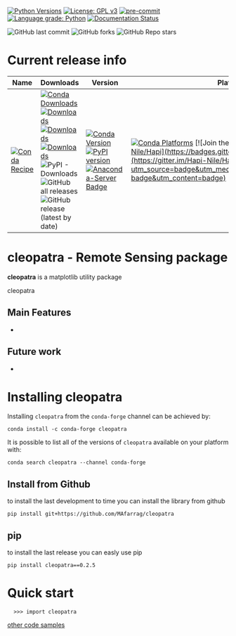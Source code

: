 [![Python Versions](https://img.shields.io/pypi/pyversions/cleopatra.png)](https://img.shields.io/pypi/pyversions/cleopatra)
[![License: GPL v3](https://img.shields.io/badge/License-GPLv3-blue.svg)](https://www.gnu.org/licenses/gpl-3.0)
[![pre-commit](https://img.shields.io/badge/pre--commit-enabled-brightgreen?logo=pre-commit&logoColor=white)](https://github.com/pre-commit/pre-commit)
[![Language grade: Python](https://img.shields.io/lgtm/grade/python/g/MAfarrag/cleopatra.svg?logo=lgtm&logoWidth=18)](https://lgtm.com/projects/g/MAfarrag/cleopatra/context:python)
[![Documentation Status](https://readthedocs.org/projects/cleopatra/badge/?version=latest)](https://cleopatra.readthedocs.io/en/latest/?badge=latest)


![GitHub last commit](https://img.shields.io/github/last-commit/MAfarrag/cleopatra)
![GitHub forks](https://img.shields.io/github/forks/MAfarrag/cleopatra?style=social)
![GitHub Repo stars](https://img.shields.io/github/stars/MAfarrag/cleopatra?style=social)


Current release info
====================

| Name | Downloads                                                                                                                                                                                                                                                                                                                                                                                                                                                                                                                                                                                                                                                                                                                                                                          | Version | Platforms |
| --- |------------------------------------------------------------------------------------------------------------------------------------------------------------------------------------------------------------------------------------------------------------------------------------------------------------------------------------------------------------------------------------------------------------------------------------------------------------------------------------------------------------------------------------------------------------------------------------------------------------------------------------------------------------------------------------------------------------------------------------------------------------------------------------| --- | --- |
| [![Conda Recipe](https://img.shields.io/badge/recipe-cleopatra-green.svg)](https://anaconda.org/conda-forge/cleopatra) | [![Conda Downloads](https://img.shields.io/conda/dn/conda-forge/cleopatra.svg)](https://anaconda.org/conda-forge/cleopatra) [![Downloads](https://pepy.tech/badge/cleopatra)](https://pepy.tech/project/cleopatra) [![Downloads](https://pepy.tech/badge/cleopatra/month)](https://pepy.tech/project/cleopatra)  [![Downloads](https://pepy.tech/badge/cleopatra/week)](https://pepy.tech/project/cleopatra)  ![PyPI - Downloads](https://img.shields.io/pypi/dd/cleopatra?color=blue&style=flat-square) ![GitHub all releases](https://img.shields.io/github/downloads/MAfarrag/cleopatra/total) ![GitHub release (latest by date)](https://img.shields.io/github/downloads/MAfarrag/cleopatra/0.1.0/total) | [![Conda Version](https://img.shields.io/conda/vn/conda-forge/cleopatra.svg)](https://anaconda.org/conda-forge/cleopatra) [![PyPI version](https://badge.fury.io/py/cleopatra.svg)](https://badge.fury.io/py/cleopatra) [![Anaconda-Server Badge](https://anaconda.org/conda-forge/cleopatra/badges/version.svg)](https://anaconda.org/conda-forge/cleopatra) | [![Conda Platforms](https://img.shields.io/conda/pn/conda-forge/cleopatra.svg)](https://anaconda.org/conda-forge/cleopatra) [![Join the chat at https://gitter.im/Hapi-Nile/Hapi](https://badges.gitter.im/Hapi-Nile/Hapi.svg)](https://gitter.im/Hapi-Nile/Hapi?utm_source=badge&utm_medium=badge&utm_campaign=pr-badge&utm_content=badge) |

cleopatra - Remote Sensing package
=====================================================================
**cleopatra** is a matplotlib utility package

cleopatra

Main Features
-------------
  -


Future work
-------------
  -



Installing cleopatra
===============

Installing `cleopatra` from the `conda-forge` channel can be achieved by:

```
conda install -c conda-forge cleopatra
```

It is possible to list all of the versions of `cleopatra` available on your platform with:

```
conda search cleopatra --channel conda-forge
```

## Install from Github
to install the last development to time you can install the library from github
```
pip install git+https://github.com/MAfarrag/cleopatra
```

## pip
to install the last release you can easly use pip
```
pip install cleopatra==0.2.5
```

Quick start
===========

```
  >>> import cleopatra
```

[other code samples](https://cleopatra.readthedocs.io/en/latest/?badge=latest)

